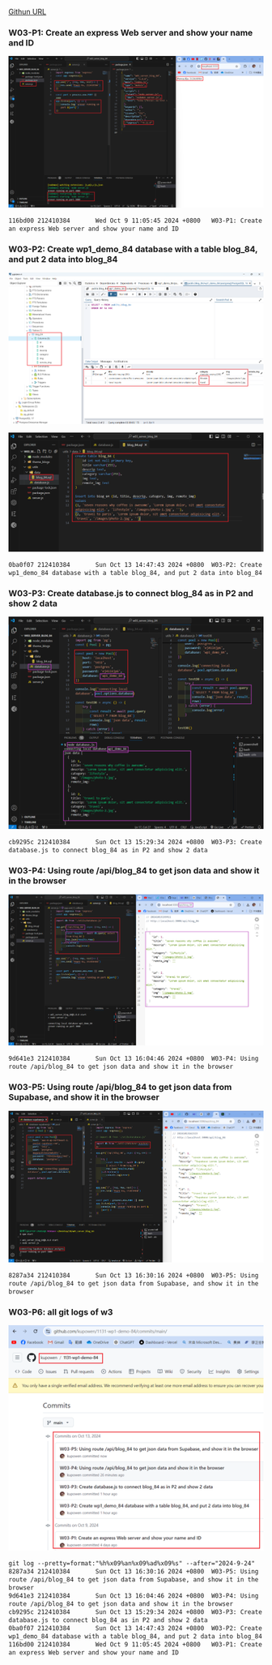 [Githun URL](https://github.com/kupowen/1131-wp1-demo-84)

### W03-P1: Create an express Web server and show your name and ID

![](w03-p1.png)

```
116bd00 212410384       Wed Oct 9 11:05:45 2024 +0800   W03-P1: Create an express Web server and show your name and ID
```

### W03-P2: Create wp1_demo_84 database with a table blog_84, and put 2 data into blog_84

![](w03-p2-1.png)

![](w03-p2-2.png)

```
0ba0f07 212410384       Sun Oct 13 14:47:43 2024 +0800  W03-P2: Create wp1_demo_84 database with a table blog_84, and put 2 data into blog_84
```

### W03-P3: Create database.js to connect blog_84 as in P2 and show 2 data

![](w03-p3.png)

```
cb9295c 212410384       Sun Oct 13 15:29:34 2024 +0800  W03-P3: Create database.js to connect blog_84 as in P2 and show 2 data
```

### W03-P4: Using route /api/blog_84 to get json data and show it in the browser

![](w03-p4.png)

```
9d641e3 212410384       Sun Oct 13 16:04:46 2024 +0800  W03-P4: Using route /api/blog_84 to get json data and show it in the browser
```

### W03-P5: Using route /api/blog_84 to get json data from Supabase, and show it in the browser

![](w03-p5.png)

```
8287a34 212410384       Sun Oct 13 16:30:16 2024 +0800  W03-P5: Using route /api/blog_84 to get json data from Supabase, and show it in the browser
```

### W03-P6: all git logs of w3

![](w03-p6.png)

```
git log --pretty=format:"%h%x09%an%x09%ad%x09%s" --after="2024-9-24"
8287a34 212410384       Sun Oct 13 16:30:16 2024 +0800  W03-P5: Using route /api/blog_84 to get json data from Supabase, and show it in the browser
9d641e3 212410384       Sun Oct 13 16:04:46 2024 +0800  W03-P4: Using route /api/blog_84 to get json data and show it in the browser
cb9295c 212410384       Sun Oct 13 15:29:34 2024 +0800  W03-P3: Create database.js to connect blog_84 as in P2 and show 2 data
0ba0f07 212410384       Sun Oct 13 14:47:43 2024 +0800  W03-P2: Create wp1_demo_84 database with a table blog_84, and put 2 data into blog_84
116bd00 212410384       Wed Oct 9 11:05:45 2024 +0800   W03-P1: Create an express Web server and show your name and ID
```